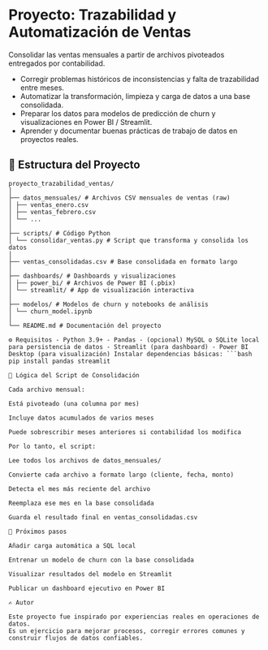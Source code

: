 # Proyecto: Trazabilidad y Automatización de Ventas 

Consolidar las ventas mensuales a partir de archivos pivoteados entregados por contabilidad. 
- Corregir problemas históricos de inconsistencias y falta de trazabilidad entre meses.
- Automatizar la transformación, limpieza y carga de datos a una base consolidada.
- Preparar los datos para modelos de predicción de churn y visualizaciones en Power BI / Streamlit.
- Aprender y documentar buenas prácticas de trabajo de datos en proyectos reales.

## 📁 Estructura del Proyecto 

```text
proyecto_trazabilidad_ventas/
│
├── datos_mensuales/ # Archivos CSV mensuales de ventas (raw)
│ ├── ventas_enero.csv
│ ├── ventas_febrero.csv
│ └── ...
│
├── scripts/ # Código Python
│ └── consolidar_ventas.py # Script que transforma y consolida los datos
│
├── ventas_consolidadas.csv # Base consolidada en formato largo
│
├── dashboards/ # Dashboards y visualizaciones
│ ├── power_bi/ # Archivos de Power BI (.pbix)
│ └── streamlit/ # App de visualización interactiva
│
├── modelos/ # Modelos de churn y notebooks de análisis
│ └── churn_model.ipynb
│
└── README.md # Documentación del proyecto

⚙ Requisitos - Python 3.9+ - Pandas - (opcional) MySQL o SQLite local para persistencia de datos - Streamlit (para dashboard) - Power BI Desktop (para visualización) Instalar dependencias básicas: ```bash pip install pandas streamlit 

🧠 Lógica del Script de Consolidación

Cada archivo mensual:

Está pivoteado (una columna por mes)

Incluye datos acumulados de varios meses

Puede sobrescribir meses anteriores si contabilidad los modifica

Por lo tanto, el script:

Lee todos los archivos de datos_mensuales/

Convierte cada archivo a formato largo (cliente, fecha, monto)

Detecta el mes más reciente del archivo

Reemplaza ese mes en la base consolidada

Guarda el resultado final en ventas_consolidadas.csv

🚀 Próximos pasos

Añadir carga automática a SQL local

Entrenar un modelo de churn con la base consolidada

Visualizar resultados del modelo en Streamlit

Publicar un dashboard ejecutivo en Power BI

✍️ Autor

Este proyecto fue inspirado por experiencias reales en operaciones de datos.
Es un ejercicio para mejorar procesos, corregir errores comunes y construir flujos de datos confiables.

